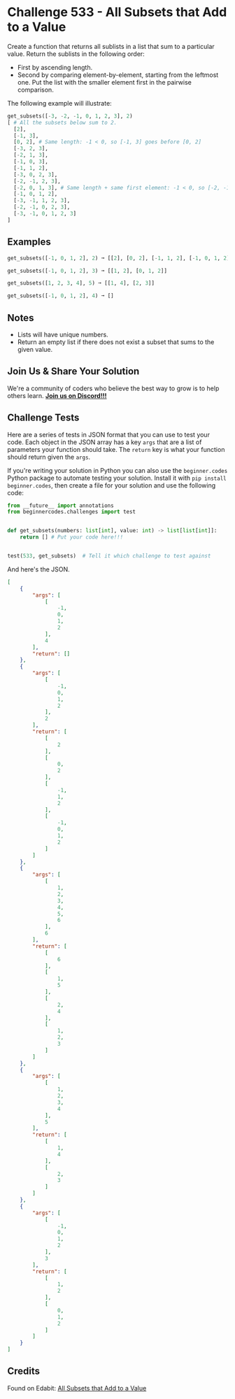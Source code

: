 # Challenge 533 - All Subsets that Add to a Value 

Create a function that returns all sublists in a list that sum to a particular value. Return the sublists in the following order:

- First by ascending length.
- Second by comparing element-by-element, starting from the leftmost one. Put the list with the smaller element first in the pairwise comparison.

The following example will illustrate:
```python
get_subsets([-3, -2, -1, 0, 1, 2, 3], 2)
[ # All the subsets below sum to 2.
  [2],
  [-1, 3],
  [0, 2], # Same length: -1 < 0, so [-1, 3] goes before [0, 2]
  [-3, 2, 3],
  [-2, 1, 3],
  [-1, 0, 3],
  [-1, 1, 2],
  [-3, 0, 2, 3],
  [-2, -1, 2, 3],
  [-2, 0, 1, 3], # Same length + same first element: -1 < 0, so [-2, -1, 2, 3] goes before [-2, 0, 1, 3]
  [-1, 0, 1, 2],
  [-3, -1, 1, 2, 3],
  [-2, -1, 0, 2, 3],
  [-3, -1, 0, 1, 2, 3]
]
```
## Examples
```python
get_subsets([-1, 0, 1, 2], 2) ➞ [[2], [0, 2], [-1, 1, 2], [-1, 0, 1, 2]]

get_subsets([-1, 0, 1, 2], 3) ➞ [[1, 2], [0, 1, 2]]

get_subsets([1, 2, 3, 4], 5) ➞ [[1, 4], [2, 3]]

get_subsets([-1, 0, 1, 2], 4) ➞ []
```
## Notes

- Lists will have unique numbers.
- Return an empty list if there does not exist a subset that sums to the given value.

## Join Us & Share Your Solution

We're a community of coders who believe the best way to grow is to help others learn. **[Join us on Discord!!!](https://discord.gg/sfHykntuGy)**

## Challenge Tests

Here are a series of tests in JSON format that you can use to test your code. Each object in the JSON array has a key `args` that are a list of parameters your function should take. The `return` key is what your function should return given the `args`. 

If you're writing your solution in Python you can also use the `beginner.codes` Python package to automate testing your solution. Install it with `pip install beginner.codes`, then create a file for your solution and use the following code:
```python
from __future__ import annotations
from beginnercodes.challenges import test


def get_subsets(numbers: list[int], value: int) -> list[list[int]]:
    return [] # Put your code here!!!


test(533, get_subsets)  # Tell it which challenge to test against
```
And here's the JSON.
```json
[
    {
        "args": [
            [
                -1,
                0,
                1,
                2
            ],
            4
        ],
        "return": []
    },
    {
        "args": [
            [
                -1,
                0,
                1,
                2
            ],
            2
        ],
        "return": [
            [
                2
            ],
            [
                0,
                2
            ],
            [
                -1,
                1,
                2
            ],
            [
                -1,
                0,
                1,
                2
            ]
        ]
    },
    {
        "args": [
            [
                1,
                2,
                3,
                4,
                5,
                6
            ],
            6
        ],
        "return": [
            [
                6
            ],
            [
                1,
                5
            ],
            [
                2,
                4
            ],
            [
                1,
                2,
                3
            ]
        ]
    },
    {
        "args": [
            [
                1,
                2,
                3,
                4
            ],
            5
        ],
        "return": [
            [
                1,
                4
            ],
            [
                2,
                3
            ]
        ]
    },
    {
        "args": [
            [
                -1,
                0,
                1,
                2
            ],
            3
        ],
        "return": [
            [
                1,
                2
            ],
            [
                0,
                1,
                2
            ]
        ]
    }
]
```
## Credits

Found on Edabit: [All Subsets that Add to a Value](https://edabit.com/challenge/FnyAGdwgcH4whynjR)
